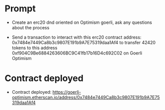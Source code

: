 # Prompt
- Create an erc20 dnd oriented on Optimism goerli, ask any questions about the process

- Send a transaction to interact with this erc20 contract address: 0x7484e7449Ca8b3c9807E191b9A7E75319daa1Af4 to transfer 42420 tokens to this address 0xf904C9Be6884263606BC9C41fb17b16D4c692C02 on Goerli Optimism

# Contract deployed

- Contract deployed:
https://goerli-optimism.etherscan.io/address/0x7484e7449Ca8b3c9807E191b9A7E75319daa1Af4
